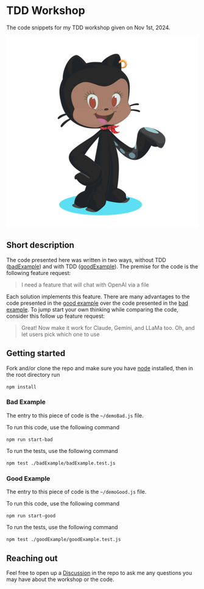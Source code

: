 # TDD Workshop

The code snippets for my TDD workshop given on Nov 1st, 2024.

![](octocat.png)

## Short description

The code presented here was written in two ways, without TDD ([badExample](./badExample/)) and with TDD ([goodExample](./goodExample/)). The premise for the code is the following feature request:

> I need a feature that will chat with OpenAI via a file

Each solution implements this feature. There are many advantages to the code presented in the [good example](./goodExample/) over the code presented in the [bad example](./badExample/). To jump start your own thinking while comparing the code, consider this follow up feature request:

> Great! Now make it work for Claude, Gemini, and LLaMa too. Oh, and let users pick which one to use

## Getting started

Fork and/or clone the repo and make sure you have [node](https://nodejs.org/en/learn/getting-started/how-to-install-nodejs) installed, then in the root directory run

`npm install`

### Bad Example

The entry to this piece of code is the `~/demoBad.js` file.

To run this code, use the following command

`npm run start-bad`

To run the tests, use the following command

`npm test ./badExample/badExample.test.js`

### Good Example

The entry to this piece of code is the `~/demoGood.js` file.

To run this code, use the following command

`npm run start-good`

To run the tests, use the following command

`npm test ./goodExample/goodExample.test.js`

## Reaching out

Feel free to open up a [Discussion](https://github.com/jtmcg/tdd-workshop/discussions/new?category=q-a) in the repo to ask me any questions you may have about the workshop or the code.